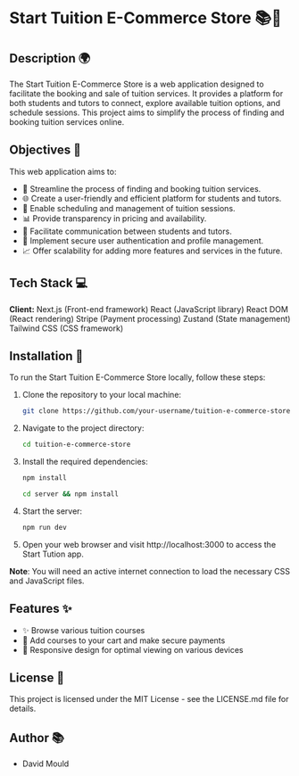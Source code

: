 # Start Tuition E-Commerce Store 📚💼

## Description 🌍

The Start Tuition E-Commerce Store is a web application designed to facilitate the booking and sale of tuition services.
It provides a platform for both students and tutors to connect, explore available tuition options, and schedule sessions.
This project aims to simplify the process of finding and booking tuition services online.

## Objectives 🎯

This web application aims to:

- 🚀 Streamline the process of finding and booking tuition services.
- 🌐 Create a user-friendly and efficient platform for students and tutors.
- 📅 Enable scheduling and management of tuition sessions.
- 📊 Provide transparency in pricing and availability.
- 💬 Facilitate communication between students and tutors.
- 🔐 Implement secure user authentication and profile management.
- 📈 Offer scalability for adding more features and services in the future.

## Tech Stack 💻

**Client:**
Next.js (Front-end framework)
React (JavaScript library)
React DOM (React rendering)
Stripe (Payment processing)
Zustand (State management)
Tailwind CSS (CSS framework)

## Installation 🔧

To run the Start Tuition E-Commerce Store locally, follow these steps:

1. Clone the repository to your local machine:

   ```bash
   git clone https://github.com/your-username/tuition-e-commerce-store.git
   ```

2. Navigate to the project directory:

   ```bash
   cd tuition-e-commerce-store
   ```

3. Install the required dependencies:

   ```bash
   npm install
   ```

   ```bash
   cd server && npm install
   ```

4. Start the server:

   ```bash
   npm run dev
   ```

5. Open your web browser and visit http://localhost:3000 to access the Start Tution app.

**Note**: You will need an active internet connection to load the necessary CSS and JavaScript files.

## Features ✨

- ✨ Browse various tuition courses
- 🛒 Add courses to your cart and make secure payments
- 📱 Responsive design for optimal viewing on various devices

## License 📝

This project is licensed under the MIT License - see the LICENSE.md file for details.

## Author 📚

- David Mould
